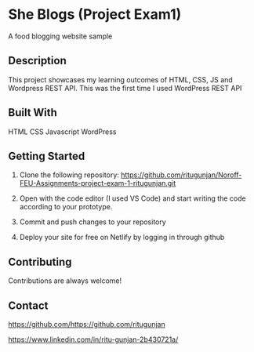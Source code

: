 
# She Blogs (Project Exam1)
A food blogging website sample

## Description
This project showcases my learning outcomes of HTML, CSS, JS and Wordpress REST API.
This was the first time I used WordPress REST API

## Built With
HTML
CSS
Javascript
WordPress

## Getting Started
1. Clone the following repository:
https://github.com/ritugunjan/Noroff-FEU-Assignments-project-exam-1-ritugunjan.git

2. Open with the code editor (I used VS Code) and start writing the code according to your prototype.

3. Commit and push changes to your repository

4. Deploy your site for free on Netlify by logging in through github


## Contributing
Contributions are always welcome!

## Contact
https://github.com/https://github.com/ritugunjan

https://www.linkedin.com/in/ritu-gunjan-2b430721a/
